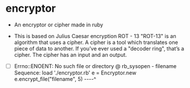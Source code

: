 # encryptor
- An encryptor or cipher made in ruby

- This is based on Julius Caesar encryption ROT - 13
"ROT-13" is an algorithm that uses a cipher. A cipher is a tool which translates one piece of data to another.
If you’ve ever used a "decoder ring", that’s a cipher. The cipher has an input and an output.



- [ ] Errno::ENOENT: No such file or directory @ rb_sysopen - filename
  Sequence:
  load './encryptor.rb'
  e = Encryptor.new
  e.encrypt_file("filename", 5) ----^
